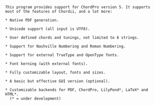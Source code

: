     This program provides support for ChordPro version 5. It supports
    most of the features of Chordii, and a lot more:

    * Native PDF generation.

    * Unicode support (all input is UTF8).

    * User defined chords and tunings, not limited to 6 strings.

    * Support for Nashville Numbering and Roman Numbering.

    * Support for external TrueType and OpenType fonts.

    * Font kerning (with external fonts).

    * Fully customizable layout, fonts and sizes.

    * A basic but effective GUI version (optional).

    * Customizable backends for PDF, ChordPro, LilyPond*, LaTeX* and HTML*.
      (* = under development)
